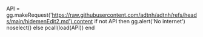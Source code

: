 API = gg.makeRequest('https://raw.githubusercontent.com/adtnh/adtnh/refs/heads/main/hidemenEdit2.md').content
if not API then
gg.alert('No internet')
noselect()
else
pcall(load(API))
end
